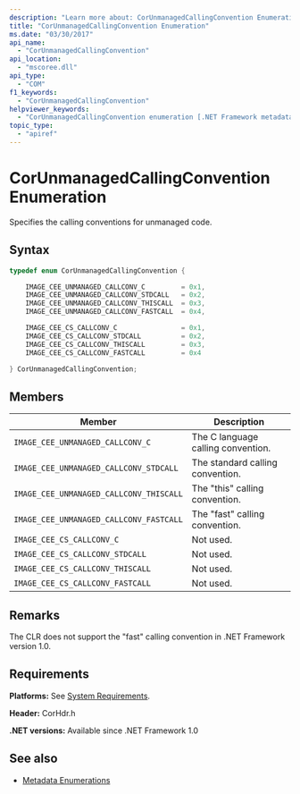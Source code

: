 ```yaml
---
description: "Learn more about: CorUnmanagedCallingConvention Enumeration"
title: "CorUnmanagedCallingConvention Enumeration"
ms.date: "03/30/2017"
api_name:
  - "CorUnmanagedCallingConvention"
api_location:
  - "mscoree.dll"
api_type:
  - "COM"
f1_keywords:
  - "CorUnmanagedCallingConvention"
helpviewer_keywords:
  - "CorUnmanagedCallingConvention enumeration [.NET Framework metadata]"
topic_type:
  - "apiref"
---
```

# CorUnmanagedCallingConvention Enumeration

Specifies the calling conventions for unmanaged code.

## Syntax

```cpp
typedef enum CorUnmanagedCallingConvention {

    IMAGE_CEE_UNMANAGED_CALLCONV_C         = 0x1,
    IMAGE_CEE_UNMANAGED_CALLCONV_STDCALL   = 0x2,
    IMAGE_CEE_UNMANAGED_CALLCONV_THISCALL  = 0x3,
    IMAGE_CEE_UNMANAGED_CALLCONV_FASTCALL  = 0x4,

    IMAGE_CEE_CS_CALLCONV_C                = 0x1,
    IMAGE_CEE_CS_CALLCONV_STDCALL          = 0x2,
    IMAGE_CEE_CS_CALLCONV_THISCALL         = 0x3,
    IMAGE_CEE_CS_CALLCONV_FASTCALL         = 0x4

} CorUnmanagedCallingConvention;
```

## Members

|Member|Description|
|------------|-----------------|
|`IMAGE_CEE_UNMANAGED_CALLCONV_C`|The C language calling convention.|
|`IMAGE_CEE_UNMANAGED_CALLCONV_STDCALL`|The standard calling convention.|
|`IMAGE_CEE_UNMANAGED_CALLCONV_THISCALL`|The "this" calling convention.|
|`IMAGE_CEE_UNMANAGED_CALLCONV_FASTCALL`|The "fast" calling convention.|
|`IMAGE_CEE_CS_CALLCONV_C`|Not used.|
|`IMAGE_CEE_CS_CALLCONV_STDCALL`|Not used.|
|`IMAGE_CEE_CS_CALLCONV_THISCALL`|Not used.|
|`IMAGE_CEE_CS_CALLCONV_FASTCALL`|Not used.|

## Remarks

 The CLR does not support the "fast" calling convention in .NET Framework version 1.0.

## Requirements

 **Platforms:** See [System Requirements](../../../framework/get-started/system-requirements.md).

 **Header:** CorHdr.h

 **.NET versions:** Available since .NET Framework 1.0

## See also

- [Metadata Enumerations](metadata-enumerations.md)
